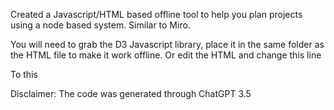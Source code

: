 Created a Javascript/HTML based offline tool to help you plan projects using a node based system. Similar to Miro. 

You will need to grab the D3 Javascript library, place it in the same folder as the HTML file to make it work offline.
Or edit the HTML and change this line
<script src="d3.v7.min.js"></script> To this <script src="https://d3js.org/d3.v7.min.js"></script>

Disclaimer: The code was generated through ChatGPT 3.5
